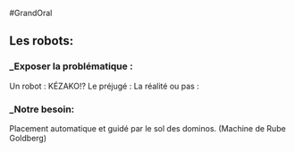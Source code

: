 #GrandOral

## Les robots:

### _Exposer la problématique :
Un robot : KÉZAKO!?
Le préjugé : 
La réalité ou pas :

### _Notre besoin:
Placement automatique et guidé par le sol  des dominos. (Machine de Rube Goldberg)
